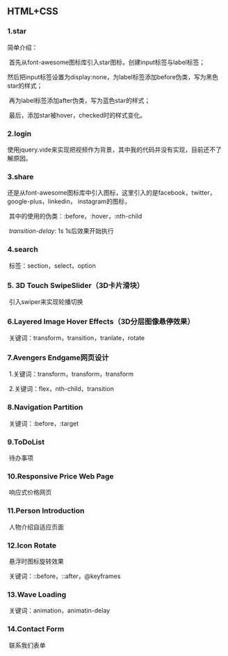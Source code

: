 ## HTML+CSS



### 1.star

简单介绍：

​	首先从font-awesome图标库引入star图标，创建input标签与label标签；

​	然后把input标签设置为display:none，为label标签添加before伪类，写为黑色star的样式；

​	再为label标签添加after伪类，写为蓝色star的样式；

​	最后，添加star被hover，checked时的样式变化。 

### 2.login

​	使用jquery.vide来实现把视频作为背景，其中我的代码并没有实现，目前还不了解原因。

### 3.share

​	还是从font-awesome图标库中引入图标，这里引入的是facebook，twitter，google-plus，linkedin，	  	instagram的图标，

​	其中的使用的伪类：:before，:hover，:nth-child

​	*transition-delay*: 1s	1s后效果开始执行

### 4.search

​	标签：section，select，option

### 5. 3D Touch SwipeSlider（3D卡片滑块）

​	引入swiper来实现轮播切换

### 6.Layered Image Hover Effects（3D分层图像悬停效果）

​	关键词：transform，transition，tranlate，rotate

### 7.Avengers Endgame网页设计

​	1.关键词：transform，transform，transform

​	2.关键词：flex，nth-child，transition

### 8.Navigation Partition

​	关键词：:before，:target

### 9.ToDoList

​	待办事项

### 10.Responsive Price Web Page

​	响应式价格网页

### 11.Person Introduction

​	人物介绍自适应页面

### 12.Icon Rotate

​	悬浮时图标旋转效果

​	关键词：::before，::after，@keyframes

### 13.Wave Loading

​	关键词：animation，animatin-delay

### 14.Contact Form

​	联系我们表单